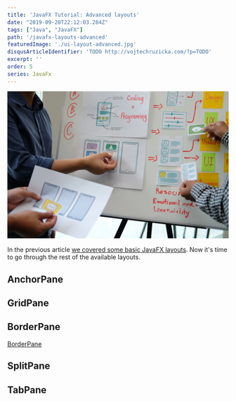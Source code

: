 ```yaml
---
title: 'JavaFX Tutorial: Advanced layouts'
date: "2019-09-20T22:12:03.284Z"
tags: ["Java", "JavaFX"]
path: '/javafx-layouts-advanced'
featuredImage: './ui-layout-advanced.jpg'
disqusArticleIdentifier: 'TODO http://vojtechruzicka.com/?p=TODO'
excerpt: ''
order: 5
series: JavaFx
---
```


![JavaFX Advanced Layouts](ui-layout-advanced.jpg)

In the previous article [we covered some basic JavaFX layouts](/javafx-layouts-basic). Now it's time to go through the rest of the available layouts.

## AnchorPane

## GridPane

## BorderPane

[BorderPane](borderpane.png)

## SplitPane

## TabPane